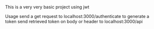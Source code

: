This is a very very basic project using jwt

Usage
    send a get request to localhost:3000/authenticate to generate a token
    send retrieved token on body or header to localhost:3000/api 